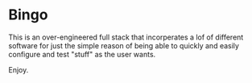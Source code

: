 # Bingo

This is an over-engineered full stack that incorperates a lof
of different software for just the simple reason of being
able to quickly and easily configure and test "stuff" as
the user wants.

Enjoy.

